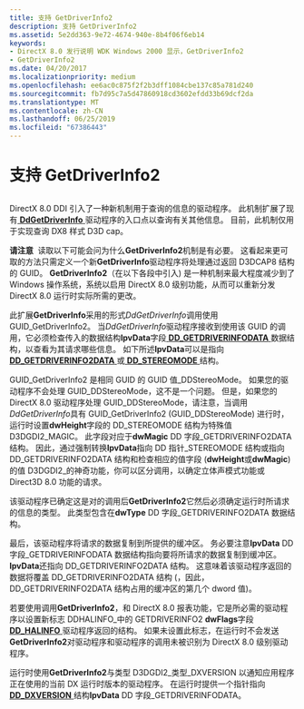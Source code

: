 ```yaml
---
title: 支持 GetDriverInfo2
description: 支持 GetDriverInfo2
ms.assetid: 5e2dd363-9e72-4674-940e-8b4f06f6eb14
keywords:
- DirectX 8.0 发行说明 WDK Windows 2000 显示，GetDriverInfo2
- GetDriverInfo2
ms.date: 04/20/2017
ms.localizationpriority: medium
ms.openlocfilehash: ee6ac0c875f2f2b3dff1084cbe137c85a781d240
ms.sourcegitcommit: fb7d95c7a5d47860918cd3602efdd33b69dcf2da
ms.translationtype: MT
ms.contentlocale: zh-CN
ms.lasthandoff: 06/25/2019
ms.locfileid: "67386443"
---
```

# <a name="supporting-getdriverinfo2"></a>支持 GetDriverInfo2


## <span id="ddk_supporting_getdriverinfo2_gg"></span><span id="DDK_SUPPORTING_GETDRIVERINFO2_GG"></span>


DirectX 8.0 DDI 引入了一种新机制用于查询的信息的驱动程序。 此机制扩展了现有[ **DdGetDriverInfo** ](https://docs.microsoft.com/windows/desktop/api/ddrawint/nc-ddrawint-pdd_getdriverinfo)驱动程序的入口点以查询有关其他信息。 目前，此机制仅用于实现查询 DX8 样式 D3D cap。

**请注意**  读取以下可能会问为什么**GetDriverInfo2**机制是有必要。 这看起来更可取的方法只需定义一个新**GetDriverInfo**驱动程序将处理通过返回 D3DCAP8 结构的 GUID。 **GetDriverInfo2**（在以下各段中引入) 是一种机制来最大程度减少到了 Windows 操作系统，系统以启用 DirectX 8.0 级别功能，从而可以重新分发 DirectX 8.0 运行时实际所需的更改。

 

此扩展**GetDriverInfo**采用的形式*DdGetDriverInfo*调用使用 GUID\_GetDriverInfo2。 当*DdGetDriverInfo*驱动程序接收到使用该 GUID 的调用，它必须检查传入的数据结构**lpvData**字段[ **DD\_GETDRIVERINFODATA** ](https://docs.microsoft.com/windows/desktop/api/ddrawint/ns-ddrawint-_dd_getdriverinfodata)数据结构，以查看为其请求哪些信息。 如下所述**lpvData**可以是指向[ **DD\_GETDRIVERINFO2DATA** ](https://docs.microsoft.com/windows-hardware/drivers/ddi/content/d3dhal/ns-d3dhal-_dd_getdriverinfo2data)或[ **DD\_STEREOMODE** ](https://docs.microsoft.com/windows/desktop/api/ddrawint/ns-ddrawint-_dd_stereomode)结构。

GUID\_GetDriverInfo2 是相同 GUID 的 GUID 值\_DDStereoMode。 如果您的驱动程序不会处理 GUID\_DDStereoMode，这不是一个问题。 但是，如果您的 DirectX 8.0 驱动程序处理 GUID\_DDStereoMode，请注意，当调用*DdGetDriverInfo*具有 GUID\_GetDriverInfo2 (GUID\_DDStereoMode) 进行时，运行时设置**dwHeight**字段的 DD\_STEREOMODE 结构为特殊值 D3DGDI2\_MAGIC。 此字段对应于**dwMagic** DD 字段\_GETDRIVERINFO2DATA 结构。 因此，通过强制转换**lpvData**指向 DD 指针\_STEREOMODE 结构或指向 DD\_GETDRIVERINFO2DATA 结构和检查相应的值字段 (**dwHeight**或**dwMagic**) 的值 D3DGDI2\_的神奇功能，你可以区分调用，以确定立体声模式功能或 Direct3D 8.0 功能的请求。

该驱动程序已确定这是对的调用后**GetDriverInfo2**它然后必须确定运行时所请求的信息的类型。 此类型包含在**dwType** DD 字段\_GETDRIVERINFO2DATA 数据结构。

最后，该驱动程序将请求的数据复制到所提供的缓冲区。 务必要注意**lpvData** DD 字段\_GETDRIVERINFODATA 数据结构指向要将所请求的数据复制到缓冲区。 **lpvData**还指向 DD\_GETDRIVERINFO2DATA 结构。 这意味着该驱动程序返回的数据将覆盖 DD\_GETDRIVERINFO2DATA 结构 (，因此，DD\_GETDRIVERINFO2DATA 结构占用的缓冲区的第几个 dword 值)。

若要使用调用**GetDriverInfo2**，和 DirectX 8.0 报表功能，它是所必需的驱动程序以设置新标志 DDHALINFO\_中的 GETDRIVERINFO2 **dwFlags**字段[ **DD\_HALINFO** ](https://docs.microsoft.com/windows/desktop/api/ddrawint/ns-ddrawint-_dd_halinfo)驱动程序返回的结构。 如果未设置此标志，在运行时不会发送**GetDriverInfo2**对驱动程序和驱动程序的调用未被识别为 DirectX 8.0 级别驱动程序。

运行时使用**GetDriverInfo2**与类型 D3DGDI2\_类型\_DXVERSION 以通知应用程序正在使用的当前 DX 运行时版本的驱动程序。 在运行时提供一个指针指向[ **DD\_DXVERSION** ](https://docs.microsoft.com/windows-hardware/drivers/ddi/content/d3dhal/ns-d3dhal-_dd_dxversion)结构**lpvData** DD 字段\_GETDRIVERINFODATA。

 

 





